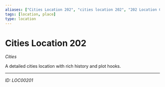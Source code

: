```yaml
---
aliases: ["Cities Location 202", "cities location 202", "202 Location Cities"]
tags: [location, place]
type: location
---
```


# Cities Location 202

*Cities*

A detailed cities location with rich history and plot hooks.

---
*ID: LOC00201*